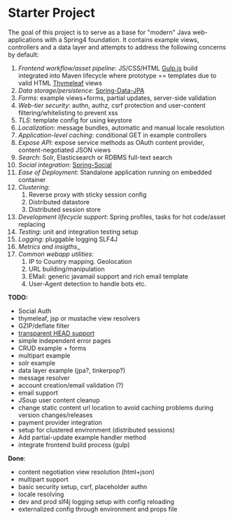 # Starter Project
The goal of this project is to serve as a base for "modern" Java web-applications with a Spring4 foundation. It contains example views, controllers and a data layer and attempts to address the following concerns by default:


1. _Frontend workflow/asset pipeline_: JS/CSS/HTML [Gulp.js](http://gulpjs.com/) build integrated into Maven lifecycle where prototype == templates due to valid HTML [Thymeleaf](http://www.thymeleaf.org/) views
1. _Data storage/persistence_: [Spring-Data-JPA](http://projects.spring.io/spring-data-jpa/)
1. _Forms_: example views+forms, partial updates, server-side validation
1. _Web-tier security_: authn, authz, csrf protection and user-content filtering/whitelisting to prevent xss
1. _TLS_: template config for using keystore
1. _Localization_: message bundles, automatic and manual locale resolution
1. _Application-level caching_: conditional GET in example controllers
1. _Expose API_: expose service methods as OAuth content provider, content-negotiated JSON views
1. _Search_: Solr, Elasticsearch or RDBMS full-text search
1. _Social integration_: [Spring-Social](http://projects.spring.io/spring-social/)
1. _Ease of Deployment_: Standalone application running on embedded container
1. _Clustering_:
    1. Reverse proxy with sticky session config
    2. Distributed datastore
    3. Distributed session store
1. _Development lifecycle support_: Spring profiles, tasks for hot code/asset replacing
1. _Testing_: unit and integration testing setup
1. _Logging_: pluggable logging SLF4J
1. _Metrics and insigths__
1. _Common webapp utilities_:
    1. IP to Country mapping. Geolocation
    1. URL building/manipulation
    1. EMail: generic javamail support and rich email template
    2. User-Agent detection to handle bots etc.

__TODO:__

* Social Auth
* thymeleaf, jsp or mustache view resolvers
* GZIP/deflate filter
* [transparent HEAD support](http://axelfontaine.com/blog/http-head.html)
* simple independent error pages
* CRUD example + forms
* multipart example
* solr example
* data layer example (jpa?, tinkerpop?)
* message resolver
* account creation/email validation (?)
* email support
* JSoup user content cleanup
* change static content url location to avoid caching problems during version changes/releases
* payment provider integration
* setup for clustered environment (distributed sessions)
* Add partial-update example handler method
* integrate frontend build process (gulp)

__Done__:

* content negotiation view resolution (html+json)
* multipart support
* basic security setup, csrf, placeholder authn
* locale resolving
* dev and prod slf4j logging setup with config reloading
* externalized config through environment and props file
  
